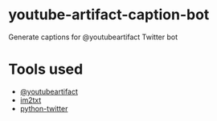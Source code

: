 # youtube-artifact-caption-bot
Generate captions for @youtubeartifact Twitter bot

# Tools used

- [@youtubeartifact](https://twitter.com/youtubeartifact)
- [im2txt](https://github.com/tensorflow/models/tree/master/research/im2txt)
- [python-twitter](https://github.com/bear/python-twitter)
